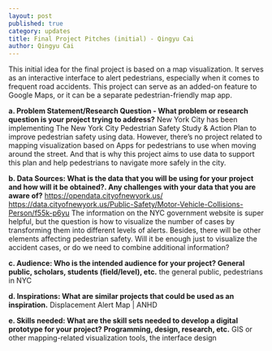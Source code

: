 ```yaml
---
layout: post
published: true
category: updates
title: Final Project Pitches (initial) - Qingyu Cai
author: Qingyu Cai
---
```

This initial idea for the final project is based on a map visualization. It serves as an interactive interface to alert pedestrians, especially when it comes to frequent road accidents. This project can serve as an added-on feature to Google Maps, or it can be a separate pedestrian-friendly map app. 

**a. Problem Statement/Research Question - What problem or research question is your project trying to address?**
New York City has been implementing The New York City Pedestrian Safety Study & Action Plan to improve pedestrian safety using data. However, there’s no project related to mapping visualization based on Apps for pedestrians to use when moving around the street. And that is why this project aims to use data to support this plan and help pedestrians to navigate more safely in the city.

**b. Data Sources: What is the data that you will be using for your project and how will it be obtained?. Any challenges with your data that you are aware of?**
https://opendata.cityofnewyork.us/
https://data.cityofnewyork.us/Public-Safety/Motor-Vehicle-Collisions-Person/f55k-p6yu
The information on the NYC government website is super helpful, but the question is how to visualize the number of cases by transforming them into different levels of alerts. Besides, there will be other elements affecting pedestrian safety. Will it be enough just to visualize the accident cases, or do we need to combine additional information?

**c. Audience: Who is the intended audience for your project? General public, scholars, students (field/level), etc.**
the general public, pedestrians in NYC

**d. Inspirations: What are similar projects that could be used as an inspiration.**
Displacement Alert Map | ANHD

**e. Skills needed: What are the skill sets needed to develop a digital prototype for your project? Programming, design, research, etc.**
GIS or other mapping-related visualization tools, the interface design




